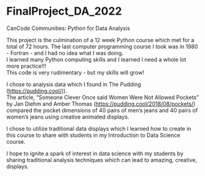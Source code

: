 # FinalProject_DA_2022
CanCode Communities:  Python for Data Analysis

This project is the culmination of a 12 week Python course which met for a total of 72 hours. 
The last computer programming course I took was in 1980 - Fortran - and I had no idea what I was doing.  
I learned many Python computing skills and I learned I need a whole lot more practice!!!  
This code is very rudimentary - but my skills will grow! 

I chose to analysis data which I found in The Pudding (https://pudding.cool/)).  
The article, “Someone Clever Once said Women Were Not Allowed Pockets” by Jan Diehm and Amber Thomas (https://pudding.cool/2018/08/pockets/) 
compared the pocket dimensions of 40 pairs of men’s jeans and 40 pairs of women’s jeans using creative animated displays.

I chose to utilize traditional data displays which I learned how to create in this course to share with 
students in my Introduction to Data Science course.  

I hope to ignite a spark of interest in data science with my students by sharing traditional analysis techniques 
which can lead to amazing, creative, displays.

 
